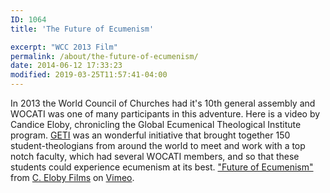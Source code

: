 ```yaml
---
ID: 1064
title: 'The Future of Ecumenism'

excerpt: "WCC 2013 Film"
permalink: /about/the-future-of-ecumenism/
date: 2014-06-12 17:33:23
modified: 2019-03-25T11:57:41-04:00
---
```

In 2013 the World Council of Churches had it's 10th general assembly and WOCATI was one of many participants in this adventure. Here is a video by Candice Eloby, chronicling the Global Ecumenical Theological Institute program. [GETI](http://www.globethics.net/web/gtl/ "GETI") was an wonderful initiative that brought together 150 student-theologians from around the world to meet and work with a top notch faculty, which had several WOCATI members, and so that these students could experience ecumenism at its best. ["Future of Ecumenism"](http://vimeo.com/96104820) from [C. Eloby Films](http://vimeo.com/celobyfilms) on [Vimeo](https://vimeo.com).
